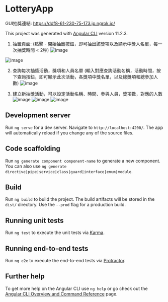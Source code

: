 # LotteryApp
GUI抽獎連結: https://ddf8-61-230-75-173.jp.ngrok.io/

This project was generated with [Angular CLI](https://github.com/angular/angular-cli) version 11.2.3.
1. 抽籤頁面: (點擊 - 開始抽籤按鈕，即可抽出該獎項以及顯示中獎人名單，每一次抽獎時間 < 2秒)
![image](https://user-images.githubusercontent.com/72732535/172058448-0fc13fdb-6193-4932-977f-1d594ee73299.png)

![image](https://user-images.githubusercontent.com/72732535/172058496-eb9833c8-0219-4970-8ce5-190bda84271f.png)

2. 查詢每次抽獎活動，獎項和人員名單 (輸入對應查詢活動名稱，活動時間，按下查詢按鈕，即可顯示此次活動，各獎項中獎名單，以及總獎項和總參加人數)
![image](https://user-images.githubusercontent.com/72732535/172058514-54273120-b066-4c6b-a813-c5d8aeb3c371.png)


3. 建立新抽獎活動，可以設定活動名稱、時間、參與人員，獎項數，對應的人數
![image](https://user-images.githubusercontent.com/72732535/172058520-3bf296ea-89e1-4203-91bd-7ebd309e19e9.png)
![image](https://user-images.githubusercontent.com/72732535/172058524-de172274-50a7-4cf2-899d-7009532b266a.png)
![image](https://user-images.githubusercontent.com/72732535/172058535-f0c870a6-80aa-414a-ad65-3cd61ad73298.png)


## Development server

Run `ng serve` for a dev server. Navigate to `http://localhost:4200/`. The app will automatically reload if you change any of the source files.

## Code scaffolding

Run `ng generate component component-name` to generate a new component. You can also use `ng generate directive|pipe|service|class|guard|interface|enum|module`.

## Build

Run `ng build` to build the project. The build artifacts will be stored in the `dist/` directory. Use the `--prod` flag for a production build.

## Running unit tests

Run `ng test` to execute the unit tests via [Karma](https://karma-runner.github.io).

## Running end-to-end tests

Run `ng e2e` to execute the end-to-end tests via [Protractor](http://www.protractortest.org/).

## Further help

To get more help on the Angular CLI use `ng help` or go check out the [Angular CLI Overview and Command Reference](https://angular.io/cli) page.
